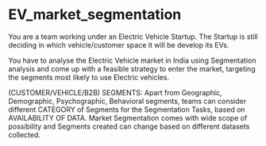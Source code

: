 # EV_market_segmentation

You are a team working under an Electric Vehicle Startup. The Startup is still deciding in which vehicle/customer space it will be develop its EVs.

You have to analyse the Electric Vehicle market in India using Segmentation analysis and come up with a  feasible strategy to enter the market, targeting the segments most likely to use Electric vehicles.

(CUSTOMER/VEHICLE/B2B) SEGMENTS: Apart from Geographic, Demographic, Psychographic, Behavioral segments,  teams can consider different CATEGORY of Segments for the Segmentation Tasks, based on AVAILABILITY OF DATA. Market Segmentation comes with wide scope of possibility and Segments created can change based on different datasets collected.
